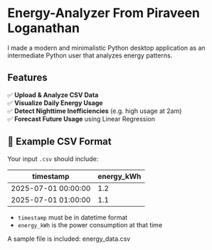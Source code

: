 # Energy-Analyzer From Piraveen Loganathan

I made a modern and minimalistic Python desktop application as an intermediate Python user that analyzes energy patterns. 

## Features

✅ **Upload & Analyze CSV Data**  
✅ **Visualize Daily Energy Usage**  
✅ **Detect Nighttime Inefficiencies** (e.g. high usage at 2am)  
✅ **Forecast Future Usage** using Linear Regression  


## 📁 Example CSV Format

Your input `.csv` should include:

| timestamp           | energy_kWh |
|---------------------|------------|
| 2025-07-01 00:00:00 | 1.2        |
| 2025-07-01 01:00:00 | 1.1        |

- `timestamp` must be in datetime format  
- `energy_kWh` is the power consumption at that time

A sample file is included: energy_data.csv
